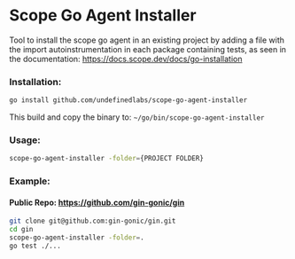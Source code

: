 # Scope Go Agent Installer

Tool to install the scope go agent in an existing project by adding a file with the import autoinstrumentation in each package containing tests, as seen in the documentation: https://docs.scope.dev/docs/go-installation

### Installation:
```bash
go install github.com/undefinedlabs/scope-go-agent-installer
```

This build and copy the binary to: `~/go/bin/scope-go-agent-installer`

### Usage:
```bash
scope-go-agent-installer -folder={PROJECT FOLDER}
```

### Example:

#### Public Repo: https://github.com/gin-gonic/gin
```bash
git clone git@github.com:gin-gonic/gin.git
cd gin
scope-go-agent-installer -folder=.
go test ./...
```
